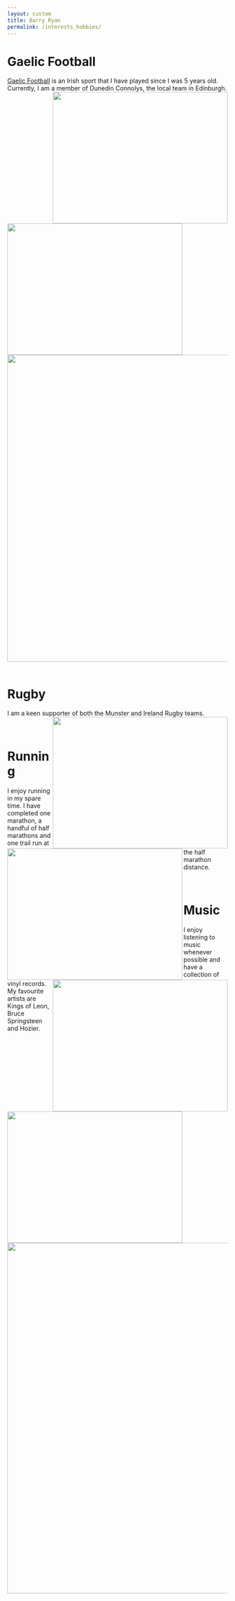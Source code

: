 ```yaml
---
layout: custom
title: Barry Ryan
permalink: /interests_hobbies/
---
```

# Gaelic Football
[Gaelic Football](https://en.wikipedia.org/wiki/Gaelic_football) is an Irish sport that I have played since I was 5 years old. Currently, I am a member of Dunedin Connolys, the local team in Edinburgh. 
<br>
<img  align="right" src="/barryryan/mydocs/IMG_2617.jpg" width = "400px" height = "300px" >
<img  align="left" src="/barryryan/mydocs/IMG_2792.jpg" width = "400px" height = "300px" >
<img  align="center" src="/barryryan/mydocs/gaa3.JPG" width = "700px" >
<br><br>
# Rugby
I am a keen supporter of both the Munster and Ireland Rugby teams. 
<br>
<img  align="right" src="/barryryan/mydocs/rugby1.JPG" width = "400px" height = "300px" >
<img  align="left" src="/barryryan/mydocs/munster.png" width = "400px" height = "300px" >
<br><br>

# Running
I enjoy running in my spare time. I have completed one marathon, a handful of half marathons and one trail run at the half marathon distance. 
<br>
<img align="right" src="/barryryan/mydocs/IMG_4094.jpg" width = "400px" height = "300px" >
<img align="left" src="/barryryan/mydocs/run2.JPG" width = "400px" height = "300px" >
<br><br>
# Music
I enjoy listening to music whenever possible and have a collection of vinyl records. My favourite artists are Kings of Leon, Bruce Springsteen and Hozier. 
<br>
<img  src="/barryryan/mydocs/IMG_4093.jpg" width = "800px">
<br><br>

